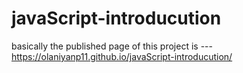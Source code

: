 # javaScript-introducution
basically the published page of this project is ---
https://olaniyanp11.github.io/javaScript-introducution/
